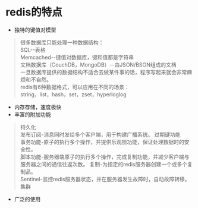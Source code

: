 # redis的特点
- 独特的键值对模型
> 很多数据库只能处理一种数据结构：  
  SQL--表格  
  Memcached--键值对数据库，键和值都是字符串  
  文档数据库（CouchDB，MongoDB）--由JSON/BSON组成的文档  
  一旦数据库提供的数据结构不适合去做某件事的话，程序写起来就会非常麻烦和不自然。  
  redis有6种数据格式，可以应用在不同的场景：  
  string，list，hash，set，zset，hyperloglog  
  
- 内存存储，速度极快
- 丰富的附加功能
> 持久化  
  发布订阅-消息同时发给多个客户端，用于构建广播系统。 
  过期键功能  
  事务功能-原子的执行多个操作，并提供乐观锁功能，保证处理数据时的安全性。  
  脚本功能-服务器端原子的执行多个操作，完成复制功能，并减少客户端与服务器之间的通信往返次数。
  复制-为指定的redis服务器创建一个或多个复制品。  
  Sentinel-监控redis服务器状态，并在服务器发生故障时，自动故障转移。  
  集群
  
- 广泛的使用
  